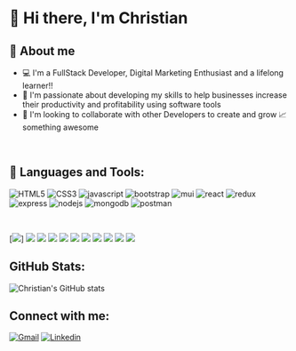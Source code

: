 # :wave: Hi there, I'm Christian 


## :book: About me 
- 💻 I'm a FullStack Developer, Digital Marketing Enthusiast and a lifelong learner!!
- 🏢 I'm passionate about developing my skills to help businesses increase their productivity and profitability using software tools
- 👯 I'm looking to collaborate with other Developers to create and grow 📈 something awesome


<br />

## :hammer: Languages and Tools:

![HTML5](https://img.shields.io/static/v1?message=HTML5&logo=html5&labelColor=5c5c5c&color=E34F26&logoColor=white&label=%20)
![CSS3](https://img.shields.io/static/v1?message=CSS3&logo=css3&labelColor=5c5c5c&color=1572B6&logoColor=white&label=%20)
![javascript](https://img.shields.io/static/v1?message=JavaScript&logo=javascript&labelColor=5c5c5c&color=F7DF1E&logoColor=white&label=%20)
![bootstrap](https://img.shields.io/static/v1?message=Bootstrap&logo=bootstrap&labelColor=5c5c5c&color=blueviolet&logoColor=white&label=%20)
![mui](https://img.shields.io/static/v1?message=MUI&logo=mui&labelColor=5c5c5c&color=0072E4&logoColor=white&label=%20)
![react](https://img.shields.io/static/v1?message=ReactJS&logo=react&labelColor=5c5c5c&color=1182c3&logoColor=white&label=%20)
![redux](https://img.shields.io/static/v1?message=Redux&logo=redux&labelColor=5c5c5c&color=764ABC&logoColor=white&label=%20)
![express](https://img.shields.io/static/v1?message=Express&logo=express&labelColor=5c5c5c&color=259DFF&logoColor=white&label=%20)
![nodejs](https://img.shields.io/static/v1?message=NodeJS&logo=node.js&labelColor=5c5c5c&color=026E00&logoColor=white&label=%20)
![mongodb](https://img.shields.io/static/v1?message=MongoDB&logo=mongodb&labelColor=5c5c5c&color=brightgreen&logoColor=white&label=%20)
![postman](https://img.shields.io/static/v1?message=Postman&logo=postman&labelColor=5c5c5c&color=FF6C37&logoColor=white&label=%20)

<br />

[<image src="https://img.shields.io/badge/HTML5-E34F26?style=for-the-badge&logo=html5&logoColor=white" />]
<image src="https://img.shields.io/badge/CSS-239120?&style=for-the-badge&logo=css3&logoColor=white" /> 
<image src="https://img.shields.io/badge/Bootstrap-563D7C?style=for-the-badge&logo=bootstrap&logoColor=white"> 
<image src="https://img.shields.io/badge/JavaScript-F7DF1E?style=for-the-badge&logo=javascript&logoColor=black"> 
<image src="https://img.shields.io/badge/React-20232A?style=for-the-badge&logo=react&logoColor=61DAFB"> 
<image src="https://img.shields.io/badge/Node.js-43853D?style=for-the-badge&logo=node.js&logoColor=white"> 
<image src="https://img.shields.io/badge/GitHub-100000?style=for-the-badge&logo=github&logoColor=white"> 
<image src="https://img.shields.io/badge/Express.js-404D59?style=for-the-badge">
<image src="https://img.shields.io/badge/PostgreSQL-316192?style=for-the-badge&logo=postgresql&logoColor=white"> 
<image src="https://img.shields.io/badge/MongoDB-4EA94B?style=for-the-badge&logo=mongodb&logoColor=white"> 
<image src="https://img.shields.io/badge/Heroku-430098?style=for-the-badge&logo=heroku&logoColor=white">
    

## GitHub Stats:

![Christian's GitHub stats](https://github-readme-stats.vercel.app/api?username=crankobil&show_icons=true&theme=dark)

## Connect with me:

[![Gmail](https://img.shields.io/badge/crankobil@gmail.com-D14836??style=flat&logo=gmail&logoColor=white&link=mailto:crankobil@gmail.com)](mailto:crankobil@gmail.com) 
[![Linkedin](https://img.shields.io/badge/LinkedIn-0077B5?style=flat&logo=linkedin&logoColor=white)](https://www.linkedin.com/in/christian-ankobil/)

